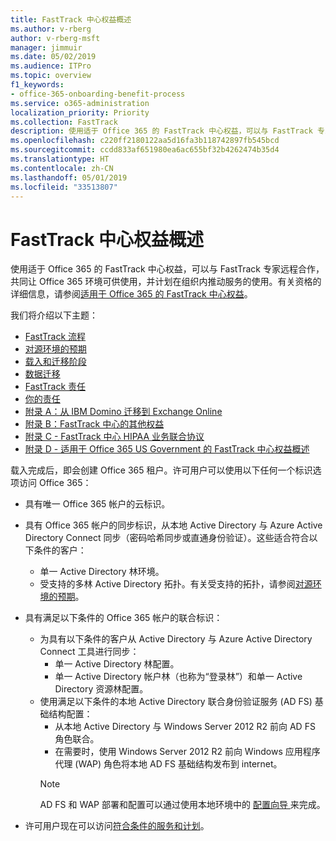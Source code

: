 ```yaml
---
title: FastTrack 中心权益概述
ms.author: v-rberg
author: v-rberg-msft
manager: jimmuir
ms.date: 05/02/2019
ms.audience: ITPro
ms.topic: overview
f1_keywords:
- office-365-onboarding-benefit-process
ms.service: o365-administration
localization_priority: Priority
ms.collection: FastTrack
description: 使用适于 Office 365 的 FastTrack 中心权益，可以与 FastTrack 专家远程合作，共同让 Office 365 环境可供使用，并计划在组织内推动服务的使用。有关资格的详细信息，请参阅适用于 Office 365 的 FastTrack 中心权益。
ms.openlocfilehash: c220ff2180122aa5d16fa3b118742897fb545bcd
ms.sourcegitcommit: ccdd833af651980ea6ac655bf32b4262474b35d4
ms.translationtype: HT
ms.contentlocale: zh-CN
ms.lasthandoff: 05/01/2019
ms.locfileid: "33513807"
---
```

# <a name="fasttrack-center-benefit-overview"></a>FastTrack 中心权益概述

使用适于 Office 365 的 FastTrack 中心权益，可以与 FastTrack 专家远程合作，共同让 Office 365 环境可供使用，并计划在组织内推动服务的使用。有关资格的详细信息，请参阅[适用于 Office 365 的 FastTrack 中心权益](O365-fasttrack-benefit-for-office-365.md)。
  
我们将介绍以下主题：
- [FastTrack 流程](O365-fasttrack-process.md) 
- [对源环境的预期](O365-source-environment-expectations.md)
- [载入和迁移阶段](O365-onboarding-and-migration.md)
- [数据迁移](O365-data-migration.md)
- [FastTrack 责任](O365-fasttrack-responsibilities.md)
- [你的责任](O365-your-responsibilities.md) 
- [附录 A：从 IBM Domino 迁移到 Exchange Online](O365-from-ibm-domino-to-exchange-online.md)
- [附录 B：FastTrack 中心的其他权益](O365-fasttrack-additional-benefits.md)
- [附录 C - FastTrack 中心 HIPAA 业务联合协议](O365-hipaa-business-associate-agreement.md)
- [附录 D - 适用于 Office 365 US Government 的 FastTrack 中心权益概述](US-Gov-appendix-overview.md)
    
载入完成后，即会创建 Office 365 租户。许可用户可以使用以下任何一个标识选项访问 Office 365：
- 具有唯一 Office 365 帐户的云标识。
- 具有 Office 365 帐户的同步标识，从本地 Active Directory 与 Azure Active Directory Connect 同步（密码哈希同步或直通身份验证）。这些适合符合以下条件的客户：
  - 单一 Active Directory 林环境。
  - 受支持的多林 Active Directory 拓扑。有关受支持的拓扑，请参阅[对源环境的预期](O365-source-environment-expectations.md)。
- 具有满足以下条件的 Office 365 帐户的联合标识：
  - 为具有以下条件的客户从 Active Directory 与 Azure Active Directory Connect 工具进行同步：
      - 单一 Active Directory 林配置。
      - 单一 Active Directory 帐户林（也称为“登录林”）和单一 Active Directory 资源林配置。
  - 使用满足以下条件的本地 Active Directory 联合身份验证服务 (AD FS) 基础结构配置：
      - 从本地 Active Directory 与 Windows Server 2012 R2 前向 AD FS 角色联合。
      - 在需要时，使用 Windows Server 2012 R2 前向 Windows 应用程序代理 (WAP) 角色将本地 AD FS 基础结构发布到 internet。
    > [!NOTE]
    > AD FS 和 WAP 部署和配置可以通过使用本地环境中的 [ 配置向导 ](https://go.microsoft.com/fwlink/?linkid=844794)来完成。 
  
- 许可用户现在可以访问[符合条件的服务和计划](M365-eligible-services-and-plans.md)。
    

 
